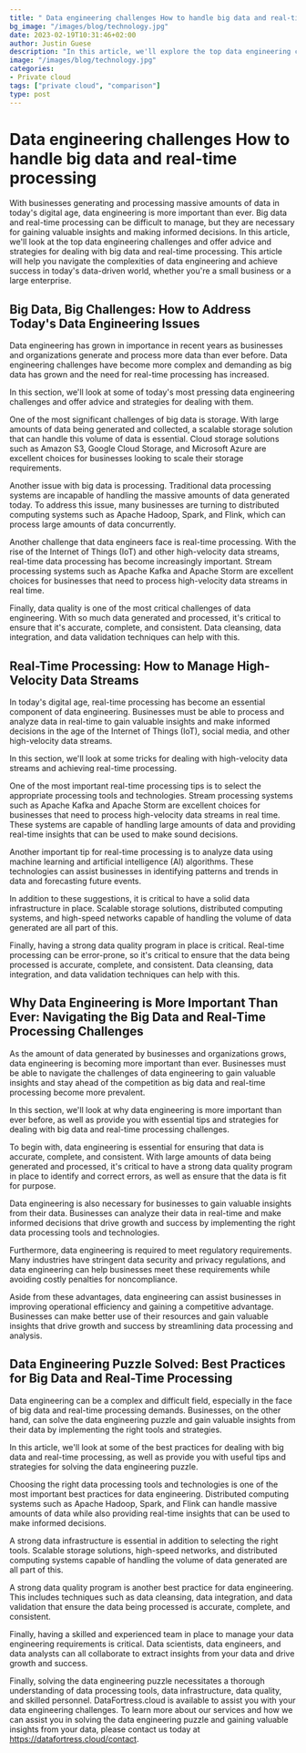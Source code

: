 ```yaml
---
title: " Data engineering challenges How to handle big data and real-time processing"
bg_image: "/images/blog/technology.jpg"
date: 2023-02-19T10:31:46+02:00
author: Justin Guese
description: "In this article, we'll explore the top data engineering challenges and provide you with tips and strategies for handling big data and real-time processing."
image: "/images/blog/technology.jpg"
categories:
- Private cloud
tags: ["private cloud", "comparison"]
type: post
---
```


# Data engineering challenges How to handle big data and real-time processing

With businesses generating and processing massive amounts of data in today's digital age, data engineering is more important than ever. Big data and real-time processing can be difficult to manage, but they are necessary for gaining valuable insights and making informed decisions. In this article, we'll look at the top data engineering challenges and offer advice and strategies for dealing with big data and real-time processing. This article will help you navigate the complexities of data engineering and achieve success in today's data-driven world, whether you're a small business or a large enterprise.

## Big Data, Big Challenges: How to Address Today's Data Engineering Issues

Data engineering has grown in importance in recent years as businesses and organizations generate and process more data than ever before. Data engineering challenges have become more complex and demanding as big data has grown and the need for real-time processing has increased.

In this section, we'll look at some of today's most pressing data engineering challenges and offer advice and strategies for dealing with them.

One of the most significant challenges of big data is storage. With large amounts of data being generated and collected, a scalable storage solution that can handle this volume of data is essential. Cloud storage solutions such as Amazon S3, Google Cloud Storage, and Microsoft Azure are excellent choices for businesses looking to scale their storage requirements.

Another issue with big data is processing. Traditional data processing systems are incapable of handling the massive amounts of data generated today. To address this issue, many businesses are turning to distributed computing systems such as Apache Hadoop, Spark, and Flink, which can process large amounts of data concurrently.

Another challenge that data engineers face is real-time processing. With the rise of the Internet of Things (IoT) and other high-velocity data streams, real-time data processing has become increasingly important. Stream processing systems such as Apache Kafka and Apache Storm are excellent choices for businesses that need to process high-velocity data streams in real time.

Finally, data quality is one of the most critical challenges of data engineering. With so much data generated and processed, it's critical to ensure that it's accurate, complete, and consistent. Data cleansing, data integration, and data validation techniques can help with this.

## Real-Time Processing: How to Manage High-Velocity Data Streams

In today's digital age, real-time processing has become an essential component of data engineering. Businesses must be able to process and analyze data in real-time to gain valuable insights and make informed decisions in the age of the Internet of Things (IoT), social media, and other high-velocity data streams.

In this section, we'll look at some tricks for dealing with high-velocity data streams and achieving real-time processing.

One of the most important real-time processing tips is to select the appropriate processing tools and technologies. Stream processing systems such as Apache Kafka and Apache Storm are excellent choices for businesses that need to process high-velocity data streams in real time. These systems are capable of handling large amounts of data and providing real-time insights that can be used to make sound decisions.

Another important tip for real-time processing is to analyze data using machine learning and artificial intelligence (AI) algorithms. These technologies can assist businesses in identifying patterns and trends in data and forecasting future events.

In addition to these suggestions, it is critical to have a solid data infrastructure in place. Scalable storage solutions, distributed computing systems, and high-speed networks capable of handling the volume of data generated are all part of this.

Finally, having a strong data quality program in place is critical. Real-time processing can be error-prone, so it's critical to ensure that the data being processed is accurate, complete, and consistent. Data cleansing, data integration, and data validation techniques can help with this.

## Why Data Engineering is More Important Than Ever: Navigating the Big Data and Real-Time Processing Challenges

As the amount of data generated by businesses and organizations grows, data engineering is becoming more important than ever. Businesses must be able to navigate the challenges of data engineering to gain valuable insights and stay ahead of the competition as big data and real-time processing become more prevalent.

In this section, we'll look at why data engineering is more important than ever before, as well as provide you with essential tips and strategies for dealing with big data and real-time processing challenges.

To begin with, data engineering is essential for ensuring that data is accurate, complete, and consistent. With large amounts of data being generated and processed, it's critical to have a strong data quality program in place to identify and correct errors, as well as ensure that the data is fit for purpose.

Data engineering is also necessary for businesses to gain valuable insights from their data. Businesses can analyze their data in real-time and make informed decisions that drive growth and success by implementing the right data processing tools and technologies.

Furthermore, data engineering is required to meet regulatory requirements. Many industries have stringent data security and privacy regulations, and data engineering can help businesses meet these requirements while avoiding costly penalties for noncompliance.

Aside from these advantages, data engineering can assist businesses in improving operational efficiency and gaining a competitive advantage. Businesses can make better use of their resources and gain valuable insights that drive growth and success by streamlining data processing and analysis.

## Data Engineering Puzzle Solved: Best Practices for Big Data and Real-Time Processing

Data engineering can be a complex and difficult field, especially in the face of big data and real-time processing demands. Businesses, on the other hand, can solve the data engineering puzzle and gain valuable insights from their data by implementing the right tools and strategies.

In this article, we'll look at some of the best practices for dealing with big data and real-time processing, as well as provide you with useful tips and strategies for solving the data engineering puzzle.

Choosing the right data processing tools and technologies is one of the most important best practices for data engineering. Distributed computing systems such as Apache Hadoop, Spark, and Flink can handle massive amounts of data while also providing real-time insights that can be used to make informed decisions.

A strong data infrastructure is essential in addition to selecting the right tools. Scalable storage solutions, high-speed networks, and distributed computing systems capable of handling the volume of data generated are all part of this.

A strong data quality program is another best practice for data engineering. This includes techniques such as data cleansing, data integration, and data validation that ensure the data being processed is accurate, complete, and consistent.

Finally, having a skilled and experienced team in place to manage your data engineering requirements is critical. Data scientists, data engineers, and data analysts can all collaborate to extract insights from your data and drive growth and success.

Finally, solving the data engineering puzzle necessitates a thorough understanding of data processing tools, data infrastructure, data quality, and skilled personnel. DataFortress.cloud is available to assist you with your data engineering challenges. To learn more about our services and how we can assist you in solving the data engineering puzzle and gaining valuable insights from your data, please contact us today at https://datafortress.cloud/contact.



